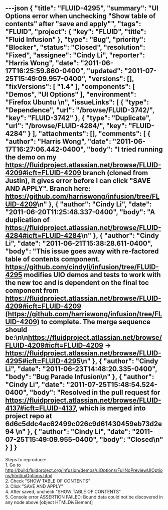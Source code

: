 ---json
{
  "title": "FLUID-4295",
  "summary": "UI Options error when unchecking \"Show table of contents\" after \"save and apply\"",
  "tags": "FLUID",
  "project": {
    "key": "FLUID",
    "title": "Fluid Infusion"
  },
  "type": "Bug",
  "priority": "Blocker",
  "status": "Closed",
  "resolution": "Fixed",
  "assignee": "Cindy Li",
  "reporter": "Harris Wong",
  "date": "2011-06-17T16:25:59.860-0400",
  "updated": "2011-07-25T15:49:09.957-0400",
  "versions": [],
  "fixVersions": [
    "1.4"
  ],
  "components": [
    "Demos",
    "UI Options"
  ],
  "environment": "Firefox Ubuntu&#x20;\n",
  "issueLinks": [
    {
      "type": "Dependence",
      "url": "/browse/FLUID-3742/",
      "key": "FLUID-3742"
    },
    {
      "type": "Duplicate",
      "url": "/browse/FLUID-4284/",
      "key": "FLUID-4284"
    }
  ],
  "attachments": [],
  "comments": [
    {
      "author": "Harris Wong",
      "date": "2011-06-17T16:27:06.442-0400",
      "body": "I tried running the demo on my <https://fluidproject.atlassian.net/browse/FLUID-4209#icft=FLUID-4209> branch (cloned from Justin), it gives error before I can click \"SAVE AND APPLY\".  Branch here: <https://github.com/harriswong/infusion/tree/FLUID-4209>\n"
    },
    {
      "author": "Cindy Li",
      "date": "2011-06-20T11:25:48.337-0400",
      "body": "A duplication of <https://fluidproject.atlassian.net/browse/FLUID-4284#icft=FLUID-4284>\n"
    },
    {
      "author": "Cindy Li",
      "date": "2011-06-21T15:38:28.611-0400",
      "body": "This issue goes away with re-factored table of contents component. <https://github.com/cindyli/infusion/tree/FLUID-4295> modifies UIO demos and tests to work with the new toc and is dependent on the final toc component from <https://fluidproject.atlassian.net/browse/FLUID-4209#icft=FLUID-4209> (<https://github.com/harriswong/infusion/tree/FLUID-4209>) to complete. The merge sequence should be:\n\n<https://fluidproject.atlassian.net/browse/FLUID-4209#icft=FLUID-4209> -> <https://fluidproject.atlassian.net/browse/FLUID-4295#icft=FLUID-4295>\n"
    },
    {
      "author": "Cindy Li",
      "date": "2011-06-23T14:48:20.335-0400",
      "body": "Bug Parade Infusion\n"
    },
    {
      "author": "Cindy Li",
      "date": "2011-07-25T15:48:54.524-0400",
      "body": "Resolved in the pull request for <https://fluidproject.atlassian.net/browse/FLUID-4137#icft=FLUID-4137>, which is merged into project repo at 6d6c5ddc4ac62499c026c9d61430459eb73d2e94&#x20;\n"
    },
    {
      "author": "Cindy Li",
      "date": "2011-07-25T15:49:09.955-0400",
      "body": "Closed\n"
    }
  ]
}
---
Steps to reproduce:\
1\. Go to <http://build.fluidproject.org/infusion/demos/uiOptions/FullNoPreviewUIOptions/html/uiOptions.html>\
2\. Check "SHOW TABLE OF CONTENTS"\
3\. Click "SAVE AND APPLY"\
4\. After saved, uncheck "SHOW TABLE OF CONTENTS"\
5\. Console error ASSERTION FAILED: Bound data could not be discovered in any node above \[object HTMLDivElement]

        